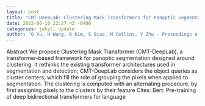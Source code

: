 ```yaml
--- 
layout: post 
title: "CMT-DeepLab: Clustering Mask Transformers for Panoptic Segmentation" 
date: 2022-06-10 22:27:43 -0400 
categories: jekyll update 
author: "Q Yu, H Wang, D Kim, S Qiao, M Collins, Y Zhu - Proceedings of the IEEE , 2022" 
--- 
```

Abstract We propose Clustering Mask Transformer (CMT-DeepLab), a transformer-based framework for panoptic segmentation designed around clustering. It rethinks the existing transformer architectures used in segmentation and detection; CMT-DeepLab considers the object queries as cluster centers, which fill the role of grouping the pixels when applied to segmentation. The clustering is computed with an alternating procedure, by first assigning pixels to the clusters by their feature Cites: Bert: Pre-training of deep bidirectional transformers for language